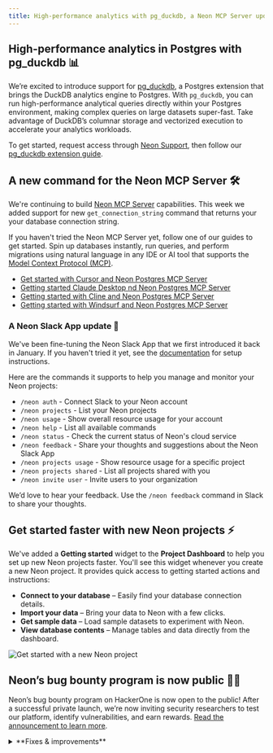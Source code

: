 ```yaml
---
title: High-performance analytics with pg_duckdb, a Neon MCP Server update, and more
---
```


## High-performance analytics in Postgres with pg_duckdb 📊

We’re excited to introduce support for [pg_duckdb](https://github.com/duckdb/pg_duckdb), a Postgres extension that brings the DuckDB analytics engine to Postgres. With `pg_duckdb`, you can run high-performance analytical queries directly within your Postgres environment, making complex queries on large datasets super-fast. Take advantage of DuckDB’s columnar storage and vectorized execution to accelerate your analytics workloads.

To get started, request access through [Neon Support](https://console.neon.tech/app/projects?modal=support), then follow our [pg_duckdb extension guide](/docs/extensions/pg_duckdb).

## A new command for the Neon MCP Server 🛠️

We're continuing to build [Neon MCP Server](https://github.com/neondatabase-labs/mcp-server-neon) capabilities. This week we added support for new `get_connection_string` command that returns your your database connection string.

If you haven't tried the Neon MCP Server yet, follow one of our guides to get started. Spin up databases instantly, run queries, and perform migrations using natural language in any IDE or AI tool that supports the [Model Context Protocol (MCP)](https://docs.anthropic.com/en/docs/agents-and-tools/mcp).

- [Get started with Cursor and Neon Postgres MCP Server](https://neon.tech/guides/cursor-mcp-neon)
- [Getting started Claude Desktop nd Neon Postgres MCP Server](https://neon.tech/guides/neon-mcp-server)
- [Getting started with Cline and Neon Postgres MCP Server](https://neon.tech/guides/cline-mcp-neon)
- [Getting started with Windsurf and Neon Postgres MCP Server](https://neon.tech/guides/windsurf-mcp-neon)

### A Neon Slack App update 💬

We've been fine-tuning the Neon Slack App that we first introduced it back in January. If you haven't tried it yet, see the [documentation](/docs/manage/slack-app) for setup instructions.

Here are the commands it supports to help you manage and monitor your Neon projects:

- `/neon auth` - Connect Slack to your Neon account
- `/neon projects` - List your Neon projects
- `/neon usage` - Show overall resource usage for your account
- `/neon help` - List all available commands
- `/neon status` - Check the current status of Neon's cloud service
- `/neon feedback` - Share your thoughts and suggestions about the Neon Slack App
- `/neon projects usage` - Show resource usage for a specific project
- `/neon projects shared` - List all projects shared with you
- `/neon invite user` - Invite users to your organization

We’d love to hear your feedback. Use the `/neon feedback` command in Slack to share your thoughts.

## Get started faster with new Neon projects ⚡

We've added a **Getting started** widget to the **Project Dashboard** to help you set up new Neon projects faster. You'll see this widget whenever you create a new Neon project. It provides quick access to getting started actions and instructions:

- **Connect to your database** – Easily find your database connection details.
- **Import your data** – Bring your data to Neon with a few clicks.
- **Get sample data** – Load sample datasets to experiment with Neon.
- **View database contents** – Manage tables and data directly from the dashboard.

![Get started with a new Neon project](/docs/relnotes/get_started_widget.png)

## Neon’s bug bounty program is now public 🕵️‍♂️

Neon’s bug bounty program on HackerOne is now open to the public! After a successful private launch, we’re now inviting security researchers to test our platform, identify vulnerabilities, and earn rewards. [Read the announcement to learn more](https://neon.tech/blog/neons-bug-bounty-program-with-hackerone-goes-public).

<details>

<summary>**Fixes & improvements**</summary>

- **Neon Console**

  We've repositioned the "new query" button in the Neon SQL Editor, bringing it a little closer to the action. You'll now find it at the top of the editor.
  ![sql editor new query button](/docs/relnotes/new_query_button.png)

- **Postgres extension update**

  The PostgreSQL Anonymizer (`anon`) extension, which was not officially supported in Neon but enabled for some users for evaluation, will be removed. Data anonymization support continues to be on our 2025 roadmap. We will contact known `anon` extension users directly by email before we fully remove the extension. If you are using the `anon` extension and have questions or concerns, please reach out to [Neon Support](https://console.neon.tech/app/projects?modal=support).

- **Drizzle Studio update**

  We updated the Drizzle Studio integration that powers the **Tables** page in the Neon Console to version 1.0.17. For the latest improvements and fixes, see the [Neon Drizzle Studio Integration Changelog](https://github.com/neondatabase/neon-drizzle-studio-changelog/blob/main/CHANGELOG.md).

</details>
